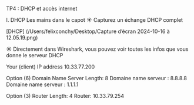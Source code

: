 TP4 : DHCP et accès internet

I. DHCP
Les mains dans le capot
☀️ Capturez un échange DHCP complet

[DHCP] (/Users/felixconchy/Desktop/Capture d’écran 2024-10-16 à 12.05.19.png)

☀️ Directement dans Wireshark, vous pouvez voir toutes les infos que vous donne le serveur DHCP

Your (client) IP address 10.33.77.200

Option (6) Domain Name Server Length: 8 Domaine name serveur : 8.8.8.8 Domaine name serveur : 1.1.1.1

Option (3) Router Length: 4 Router: 10.33.79.254

